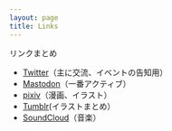 ```yaml
---
layout: page
title: Links
---
```


リンクまとめ
- [Twitter](https://twitter.com/kinokirino)（主に交流、イベントの告知用）
- [Mastodon](https://fedibird.com/web/accounts/23277)（一番アクティブ）
- [pixiv](https://www.pixiv.net/users/29743925)（漫画、イラスト）
- [Tumblr](https://26-am.tumblr.com/)(イラストまとめ）
- [SoundCloud](https://soundcloud.com/ir-is-536652166)（音楽）
